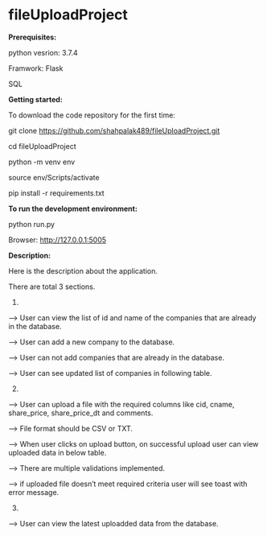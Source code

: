 # fileUploadProject


<b> Prerequisites:</b>

python vesrion: 3.7.4

Framwork: Flask

SQL


<b>Getting started:</b>

To download the code repository for the first time:

git clone https://github.com/shahpalak489/fileUploadProject.git

cd fileUploadProject

python -m venv env

source env/Scripts/activate

pip install -r requirements.txt



<b>To run the development environment:</b>

python run.py

Browser: http://127.0.0.1:5005



<b>Description:</b>

Here is the description about the application.

There are total 3 sections.

1)
--> User can view the list of id and name of the companies that are already in the database.

--> User can add a new company to the database.

--> User can not add companies that are already in the database.

--> User can see updated list of companies in following table. 


2)
--> User can upload a file with the required columns like cid, cname, share_price, share_price_dt and comments.

--> File format should be CSV or TXT.

--> When user clicks on upload button, on successful upload user can view uploaded data in below table. 

--> There are multiple validations implemented.

--> if uploaded file doesn’t meet required criteria user will see toast with error message.

3)
--> User can view the latest uploadded data from the database.
